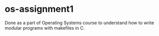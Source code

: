 # os-assignment1
Done as a part of Operating Systems course to understand how to write modular programs with makefiles in C. 

